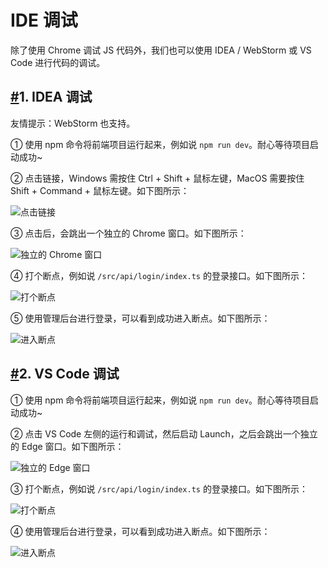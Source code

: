 # IDE 调试

除了使用 Chrome 调试 JS 代码外，我们也可以使用 IDEA / WebStorm 或 VS Code 进行代码的调试。

## [#](https://doc.iocoder.cn/vue3/debugger/#_1-idea-调试)1. IDEA 调试

友情提示：WebStorm 也支持。

① 使用 npm 命令将前端项目运行起来，例如说 `npm run dev`。耐心等待项目启动成功~

② 点击链接，Windows 需按住 Ctrl + Shift + 鼠标左键，MacOS 需要按住 Shift + Command + 鼠标左键。如下图所示：

![点击链接](https://doc.iocoder.cn/img/Vue3/IDE%E8%B0%83%E8%AF%95/idea-01.png)

③ 点击后，会跳出一个独立的 Chrome 窗口。如下图所示：

![独立的 Chrome 窗口](https://doc.iocoder.cn/img/Vue3/IDE%E8%B0%83%E8%AF%95/idea-02.png)

④ 打个断点，例如说 `/src/api/login/index.ts` 的登录接口。如下图所示：

![打个断点](https://doc.iocoder.cn/img/Vue3/IDE%E8%B0%83%E8%AF%95/idea-03.png)

⑤ 使用管理后台进行登录，可以看到成功进入断点。如下图所示：

![进入断点](https://doc.iocoder.cn/img/Vue3/IDE%E8%B0%83%E8%AF%95/idea-04.png)

## [#](https://doc.iocoder.cn/vue3/debugger/#_2-vs-code-调试)2. VS Code 调试

① 使用 npm 命令将前端项目运行起来，例如说 `npm run dev`。耐心等待项目启动成功~

② 点击 VS Code 左侧的运行和调试，然后启动 Launch，之后会跳出一个独立的 Edge 窗口。如下图所示：

![独立的 Edge 窗口](https://doc.iocoder.cn/img/Vue3/IDE%E8%B0%83%E8%AF%95/vscode-01.png)

③ 打个断点，例如说 `/src/api/login/index.ts` 的登录接口。如下图所示：

![打个断点](https://doc.iocoder.cn/img/Vue3/IDE%E8%B0%83%E8%AF%95/vscode-02.png)

④ 使用管理后台进行登录，可以看到成功进入断点。如下图所示：

![进入断点](https://doc.iocoder.cn/img/Vue3/IDE%E8%B0%83%E8%AF%95/vscode-03.png)